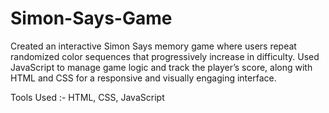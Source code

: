 # Simon-Says-Game
Created an interactive Simon Says memory game where users repeat randomized color sequences that progressively increase in difficulty. Used JavaScript to manage game logic and track the player’s score, along with HTML and CSS for a responsive and visually engaging interface.

Tools Used :- HTML, CSS, JavaScript

